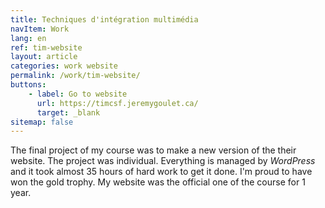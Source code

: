 ```yaml
---
title: Techniques d'intégration multimédia
navItem: Work
lang: en
ref: tim-website
layout: article
categories: work website
permalink: /work/tim-website/
buttons:
    - label: Go to website
      url: https://timcsf.jeremygoulet.ca/
      target: _blank
sitemap: false
---
```


The final project of my course was to make a new version of the their website. The project was individual. Everything is managed by _WordPress_ and it took almost 35 hours of hard work to get it done. I'm proud to have won the gold trophy. My website was the official one of the course for 1 year.
